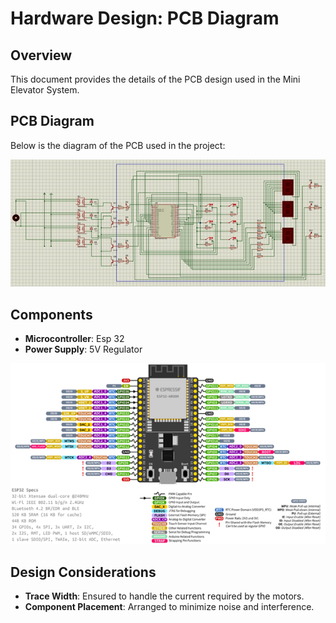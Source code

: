 
# Hardware Design: PCB Diagram

## Overview
This document provides the details of the PCB design used in the Mini Elevator System.

## PCB Diagram
Below is the diagram of the PCB used in the project:

![PCB Diagram](../hardware/pcb_diagram.png)

## Components
- **Microcontroller**: Esp 32 
- **Power Supply**: 5V Regulator

![PCB Diagram](../hardware/esp32.png)

## Design Considerations
- **Trace Width**: Ensured to handle the current required by the motors.
- **Component Placement**: Arranged to minimize noise and interference.
